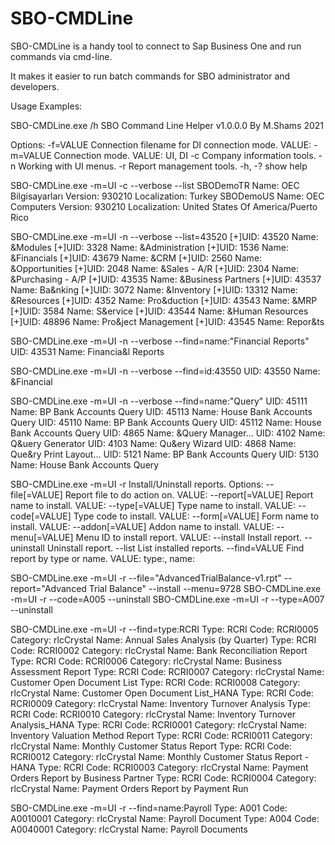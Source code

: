 # SBO-CMDLine

SBO-CMDLine is a handy tool to connect to Sap Business One and run commands via cmd-line.

It makes it easier to run batch commands for SBO administrator and developers.

Usage Examples:

SBO-CMDLine.exe /h
SBO Command Line Helper v1.0.0.0
By M.Shams 2021

Options:
  -f=VALUE                   Connection filename for DI connection mode.
                               VALUE: <FILEPATH>
  -m=VALUE                   Connection mode.
                               VALUE: UI, DI
  -c                         Company information tools.
  -n                         Working with UI menus.
  -r                         Report management tools.
  -h, -?                     show help

SBO-CMDLine.exe -m=UI -c --verbose --list
SBODemoTR
        Name: OEC Bilgisayarları
        Version: 930210
        Localization: Turkey
SBODemoUS
        Name: OEC Computers
        Version: 930210
        Localization: United States Of America/Puerto Rico
  
SBO-CMDLine.exe -m=UI -n --verbose --list=43520
[+]UID: 43520           Name: &Modules
   [+]UID: 3328         Name: &Administration
   [+]UID: 1536         Name: &Financials
   [+]UID: 43679        Name: &CRM
   [+]UID: 2560         Name: &Opportunities
   [+]UID: 2048         Name: &Sales - A/R
   [+]UID: 2304         Name: &Purchasing - A/P
   [+]UID: 43535        Name: &Business Partners
   [+]UID: 43537        Name: Ba&nking
   [+]UID: 3072         Name: &Inventory
   [+]UID: 13312        Name: &Resources
   [+]UID: 4352         Name: Pro&duction
   [+]UID: 43543        Name: &MRP
   [+]UID: 3584         Name: S&ervice
   [+]UID: 43544        Name: &Human Resources
   [+]UID: 48896        Name: Pro&ject Management
   [+]UID: 43545        Name: Repor&ts
   
SBO-CMDLine.exe -m=UI -n --verbose --find=name:"Financial Reports"
UID: 43531      Name: Financia&l Reports

SBO-CMDLine.exe -m=UI -n --verbose --find=id:43550
UID: 43550      Name: &Financial

SBO-CMDLine.exe -m=UI -n --verbose --find=name:"Query"
UID: 45111      Name: BP Bank Accounts Query
UID: 45113      Name: House Bank Accounts Query
UID: 45110      Name: BP Bank Accounts Query
UID: 45112      Name: House Bank Accounts Query
UID: 4865       Name: &Query Manager...
UID: 4102       Name: Q&uery Generator
UID: 4103       Name: Qu&ery Wizard
UID: 4868       Name: Que&ry Print Layout...
UID: 5121       Name: BP Bank Accounts Query
UID: 5130       Name: House Bank Accounts Query

SBO-CMDLine.exe -m=UI -r
Install/Uninstall reports.
Options:
      --file[=VALUE]         Report file to do action on.
                               VALUE: <FILEPATH>
      --report[=VALUE]       Report name to install.
                               VALUE: <NAME>
      --type[=VALUE]         Type name to install.
                               VALUE: <NAME>
      --code[=VALUE]         Type code to install.
                               VALUE: <NAME>
      --form[=VALUE]         Form name to install.
                               VALUE: <NAME>
      --addon[=VALUE]        Addon name to install.
                               VALUE: <NAME>
      --menu[=VALUE]         Menu ID to install report.
                               VALUE: <NAME>
      --install              Install report.
      --uninstall            Uninstall report.
      --list                 List installed reports.
      --find=VALUE           Find report by type or name.
                               VALUE: type:<TYPECODE>, name:<SUBSTRING>
							   
SBO-CMDLine.exe -m=UI -r --file="AdvancedTrialBalance-v1.rpt" --report="Advanced Trial Balance" --install --menu=9728
SBO-CMDLine.exe -m=UI -r --code=A005 --uninstall
SBO-CMDLine.exe -m=UI -r --type=A007 --uninstall

SBO-CMDLine.exe -m=UI -r --find=type:RCRI
Type: RCRI  Code: RCRI0005  Category: rlcCrystal  Name: Annual Sales Analysis (by Quarter)
Type: RCRI  Code: RCRI0002  Category: rlcCrystal  Name: Bank Reconciliation Report
Type: RCRI  Code: RCRI0006  Category: rlcCrystal  Name: Business Assessment Report
Type: RCRI  Code: RCRI0007  Category: rlcCrystal  Name: Customer Open Document List
Type: RCRI  Code: RCRI0008  Category: rlcCrystal  Name: Customer Open Document List_HANA
Type: RCRI  Code: RCRI0009  Category: rlcCrystal  Name: Inventory Turnover Analysis
Type: RCRI  Code: RCRI0010  Category: rlcCrystal  Name: Inventory Turnover Analysis_HANA
Type: RCRI  Code: RCRI0001  Category: rlcCrystal  Name: Inventory Valuation Method Report
Type: RCRI  Code: RCRI0011  Category: rlcCrystal  Name: Monthly Customer Status Report
Type: RCRI  Code: RCRI0012  Category: rlcCrystal  Name: Monthly Customer Status Report - HANA
Type: RCRI  Code: RCRI0003  Category: rlcCrystal  Name: Payment Orders Report by Business Partner
Type: RCRI  Code: RCRI0004  Category: rlcCrystal  Name: Payment Orders Report by Payment Run

SBO-CMDLine.exe -m=UI -r --find=name:Payroll
Type: A001  Code: A0010001  Category: rlcCrystal  Name: Payroll Document
Type: A004  Code: A0040001  Category: rlcCrystal  Name: Payroll Documents